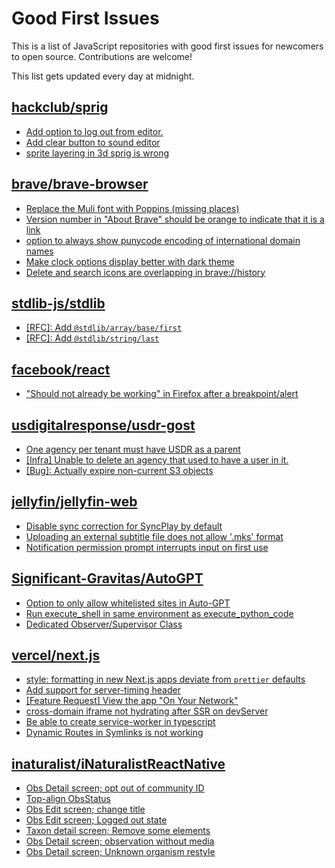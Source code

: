 # Good First Issues

This is a list of JavaScript repositories with good first issues for newcomers to open source. Contributions are welcome!

This list gets updated every day at midnight.

## [hackclub/sprig](https://github.com/hackclub/sprig)

- [Add option to log out from editor.](https://github.com/hackclub/sprig/issues/827)
- [Add clear button to sound editor](https://github.com/hackclub/sprig/issues/905)
- [sprite layering in 3d sprig is wrong](https://github.com/hackclub/sprig/issues/425)

## [brave/brave-browser](https://github.com/brave/brave-browser)

- [Replace the Muli font with Poppins (missing places)](https://github.com/brave/brave-browser/issues/27081)
- [Version number in "About Brave" should be orange to indicate that it is a link](https://github.com/brave/brave-browser/issues/26040)
- [option to always show punycode encoding of international domain names](https://github.com/brave/brave-browser/issues/17232)
- [Make clock options display better with dark theme](https://github.com/brave/brave-browser/issues/12061)
- [Delete and search icons are overlapping in brave://history](https://github.com/brave/brave-browser/issues/32399)

## [stdlib-js/stdlib](https://github.com/stdlib-js/stdlib)

- [[RFC]: Add `@stdlib/array/base/first`](https://github.com/stdlib-js/stdlib/issues/857)
- [[RFC]: Add `@stdlib/string/last`](https://github.com/stdlib-js/stdlib/issues/854)

## [facebook/react](https://github.com/facebook/react)

- ["Should not already be working" in Firefox after a breakpoint/alert](https://github.com/facebook/react/issues/17355)

## [usdigitalresponse/usdr-gost](https://github.com/usdigitalresponse/usdr-gost)

- [One agency per tenant must have USDR as a parent](https://github.com/usdigitalresponse/usdr-gost/issues/1239)
- [[Infra] Unable to delete an agency that used to have a user in it.](https://github.com/usdigitalresponse/usdr-gost/issues/1197)
- [[Bug]: Actually expire non-current S3 objects](https://github.com/usdigitalresponse/usdr-gost/issues/1808)

## [jellyfin/jellyfin-web](https://github.com/jellyfin/jellyfin-web)

- [Disable sync correction for SyncPlay by default](https://github.com/jellyfin/jellyfin-web/issues/4972)
- [Uploading an external subtitle file does not allow '.mks' format](https://github.com/jellyfin/jellyfin-web/issues/4921)
- [Notification permission prompt interrupts input on first use](https://github.com/jellyfin/jellyfin-web/issues/3243)

## [Significant-Gravitas/AutoGPT](https://github.com/Significant-Gravitas/AutoGPT)

- [Option to only allow whitelisted sites in Auto-GPT](https://github.com/Significant-Gravitas/AutoGPT/issues/5289)
- [Run execute_shell in same environment as execute_python_code](https://github.com/Significant-Gravitas/AutoGPT/issues/1299)
- [Dedicated Observer/Supervisor Class](https://github.com/Significant-Gravitas/AutoGPT/issues/4242)

## [vercel/next.js](https://github.com/vercel/next.js)

- [style: formatting in new Next.js apps deviate from `prettier` defaults](https://github.com/vercel/next.js/issues/54402)
- [Add support for server-timing header](https://github.com/vercel/next.js/issues/12382)
- [[Feature Request] View the app "On Your Network"](https://github.com/vercel/next.js/issues/11367)
- [cross-domain iframe not hydrating after SSR on devServer](https://github.com/vercel/next.js/issues/18028)
- [Be able to create service-worker in typescript](https://github.com/vercel/next.js/issues/33863)
- [Dynamic Routes in Symlinks is not working](https://github.com/vercel/next.js/issues/16660)

## [inaturalist/iNaturalistReactNative](https://github.com/inaturalist/iNaturalistReactNative)

- [Obs Detail screen; opt out of community ID](https://github.com/inaturalist/iNaturalistReactNative/issues/882)
- [Top-align ObsStatus](https://github.com/inaturalist/iNaturalistReactNative/issues/895)
- [Obs Edit screen; change title](https://github.com/inaturalist/iNaturalistReactNative/issues/880)
- [Obs Edit screen; Logged out state](https://github.com/inaturalist/iNaturalistReactNative/issues/877)
- [Taxon detail screen; Remove some elements](https://github.com/inaturalist/iNaturalistReactNative/issues/874)
- [Obs Detail screen; observation without media](https://github.com/inaturalist/iNaturalistReactNative/issues/883)
- [Obs Detail screen; Unknown organism restyle](https://github.com/inaturalist/iNaturalistReactNative/issues/881)

